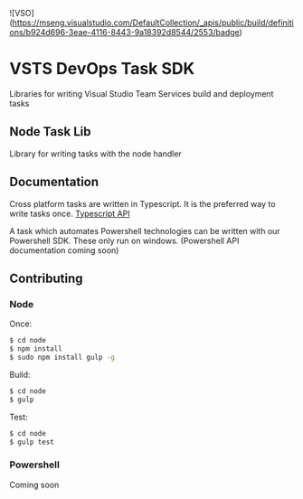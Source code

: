 ![VSO] (https://mseng.visualstudio.com/DefaultCollection/_apis/public/build/definitions/b924d696-3eae-4116-8443-9a18392d8544/2553/badge)
# VSTS DevOps Task SDK

Libraries for writing Visual Studio Team Services build and deployment tasks

## Node Task Lib
Library for writing tasks with the node handler

## Documentation

Cross platform tasks are written in Typescript.  It is the preferred way to write tasks once.
[Typescript API](node/docs/vsts-task-lib.md)

A task which automates Powershell technologies can be written with our Powershell SDK.  These only run on windows.
(Powershell API documentation coming soon)

## Contributing

### Node

Once:
```bash
$ cd node
$ npm install
$ sudo npm install gulp -g
```

Build:
```bash
$ cd node
$ gulp
```

Test:
```bash
$ cd node
$ gulp test
```

### Powershell

Coming soon
